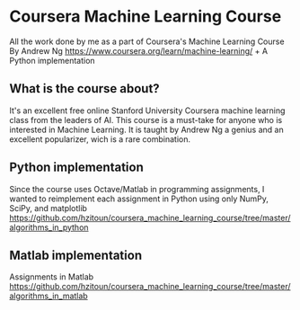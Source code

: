 # Coursera Machine Learning Course
All the work done by me as a part of Coursera's Machine Learning Course By Andrew Ng https://www.coursera.org/learn/machine-learning/ + A Python implementation
## What is the course about?
It's an excellent free online Stanford University Coursera machine learning class from the leaders of AI. 
This course is a must-take for anyone who is interested in Machine Learning. It is taught by Andrew Ng a genius and an excellent popularizer, wich is a rare combination. 

## Python implementation
Since the course uses Octave/Matlab in programming assignments, I wanted to reimplement each assignment in Python using only NumPy, SciPy, and matplotlib
https://github.com/hzitoun/coursera_machine_learning_course/tree/master/algorithms_in_python

## Matlab implementation
Assignments in Matlab
https://github.com/hzitoun/coursera_machine_learning_course/tree/master/algorithms_in_matlab
